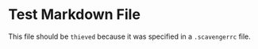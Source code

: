 # Test Markdown File

This file should be `thieved` because it was specified in a `.scavengerrc` file.
